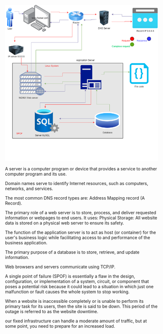 ![diagram_wab_stack](/web_infrastructure_design/0-simple_web_stack.png)

<p>A server is a computer program or device that provides a service to another computer program and its use.</p>
Domain names serve to identify Internet resources, such as computers, networks, and services.
<p>The most common DNS record types are: Address Mapping record (A Record).</p>
<p>The primary role of a web server is to store, process, and deliver requested information or webpages to end users. It uses: Physical Storage: All website data is stored on a physical web server to ensure its safety.</p>
<p>The function of the application server is to act as host (or container) for the user's business logic while facilitating access to and performance of the business application.</p>
<p>The primary purpose of a database is to store, retrieve, and update information.</p>
<p>Web browsers and servers communicate using TCP/IP.</p>
<p>A single point of failure (SPOF) is essentially a flaw in the design, configuration, or implementation of a system, circuit, or component that poses a potential risk because it could lead to a situation in which just one malfunction or fault causes the whole system to stop working.</p>
<p>When a website is inaccessible completely or is unable to perform its primary task for its users, then the site is said to be down. This period of the outage is referred to as the website downtime.</p>
<p>our fixed infrastructure can handle a moderate amount of traffic, but at some point, you need to prepare for an increased load.</p>
